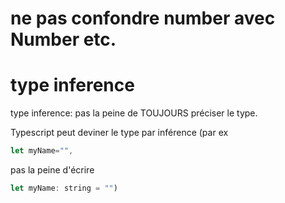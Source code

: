 # ne pas confondre number avec Number etc.

# type inference

type inference: pas la peine de TOUJOURS préciser le type. 

Typescript peut deviner le type par inférence (par ex
```javascript 
let myName="", 
```
pas la peine d'écrire 

```javascript 
let myName: string = "") 
``` 

